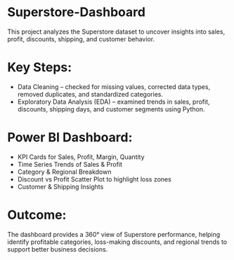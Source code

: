 # Superstore-Dashboard
This project analyzes the Superstore dataset to uncover insights into sales, profit, discounts, shipping, and customer behavior.

# Key Steps:
- Data Cleaning – checked for missing values, corrected data types, removed duplicates, and standardized categories.
- Exploratory Data Analysis (EDA) – examined trends in sales, profit, discounts, shipping days, and customer segments using Python.

# Power BI Dashboard:
- KPI Cards for Sales, Profit, Margin, Quantity
- Time Series Trends of Sales & Profit
- Category & Regional Breakdown
- Discount vs Profit Scatter Plot to highlight loss zones
- Customer & Shipping Insights

# Outcome:
The dashboard provides a 360° view of Superstore performance, helping identify profitable categories, loss-making discounts, and regional trends to support better business decisions.
